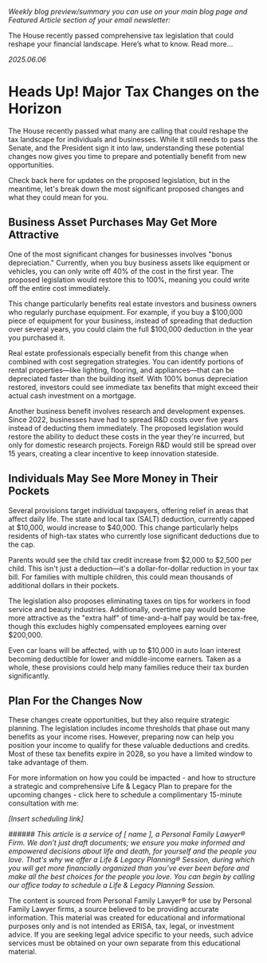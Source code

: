 *Weekly blog preview/summary you can use on your main blog page and Featured Article section of your email newsletter:*

The House recently passed comprehensive tax legislation that could reshape your financial landscape. Here’s what to know. Read more...

*2025.06.06*
# Heads Up! Major Tax Changes on the Horizon
The House recently passed what many are calling  that could reshape the tax landscape for individuals and businesses. While it still needs to pass the Senate, and the President sign it into law, understanding these potential changes now gives you time to prepare and potentially benefit from new opportunities.

Check back here for updates on the proposed legislation, but in the meantime, let's break down the most significant proposed changes and what they could mean for you. 

## Business Asset Purchases May Get More Attractive
One of the most significant changes for businesses involves "bonus depreciation." Currently, when you buy business assets like equipment or vehicles, you can only write off 40% of the cost in the first year. The proposed legislation would restore this to 100%, meaning you could write off the entire cost immediately.

This change particularly benefits real estate investors and business owners who regularly purchase equipment. For example, if you buy a $100,000 piece of equipment for your business, instead of spreading that deduction over several years, you could claim the full $100,000 deduction in the year you purchased it.

Real estate professionals especially benefit from this change when combined with cost segregation strategies. You can identify portions of rental properties—like lighting, flooring, and appliances—that can be depreciated faster than the building itself. With 100% bonus depreciation restored, investors could see immediate tax benefits that might exceed their actual cash investment on a mortgage.

Another business benefit involves research and development expenses. Since 2022, businesses have had to spread R&D costs over five years instead of deducting them immediately. The proposed legislation would restore the ability to deduct these costs in the year they're incurred, but only for domestic research projects. Foreign R&D would still be spread over 15 years, creating a clear incentive to keep innovation stateside.

## Individuals May See More Money in Their Pockets
Several provisions target individual taxpayers, offering relief in areas that affect daily life. The state and local tax (SALT) deduction, currently capped at $10,000, would increase to $40,000. This change particularly helps residents of high-tax states who currently lose significant deductions due to the cap.

Parents would see the child tax credit increase from $2,000 to $2,500 per child. This isn't just a deduction—it's a dollar-for-dollar reduction in your tax bill. For families with multiple children, this could mean thousands of additional dollars in their pockets.

The legislation also proposes eliminating taxes on tips for workers in food service and beauty industries. Additionally, overtime pay would become more attractive as the "extra half" of time-and-a-half pay would be tax-free, though this excludes highly compensated employees earning over $200,000.

Even car loans will be affected, with up to $10,000 in auto loan interest becoming deductible for lower and middle-income earners. Taken as a whole, these provisions could help many families reduce their tax burden significantly.

## Plan For the Changes Now
These changes create opportunities, but they also require strategic planning. The legislation includes income thresholds that phase out many benefits as your income rises. However, preparing now can help you position your income to qualify for these valuable deductions and credits. Most of these tax benefits expire in 2028, so you have a limited window to take advantage of them.

For more information on how you could be impacted - and how to structure a strategic and comprehensive Life & Legacy Plan to prepare for the upcoming changes - click here to schedule a complimentary 15-minute consultation with me:

*[Insert scheduling link]*

*###### This article is a service of [ name ], a Personal Family Lawyer® Firm. We don’t just draft documents; we ensure you make informed and empowered decisions about life and death, for yourself and the people you love. That's why we offer a Life & Legacy Planning® Session, during which you will get more financially organized than you’ve ever been before and make all the best choices for the people you love. You can begin by calling our office today to schedule a Life & Legacy Planning Session.*

The content is sourced from Personal Family Lawyer® for use by Personal Family Lawyer firms, a source believed to be providing accurate information. This material was created for educational and informational purposes only and is not intended as ERISA, tax, legal, or investment advice. If you are seeking legal advice specific to your needs, such advice services must be obtained on your own separate from this educational material.

